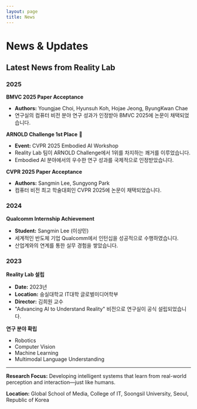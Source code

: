 ```yaml
---
layout: page
title: News
---
```


# News & Updates

## Latest News from Reality Lab

### 2025

**BMVC 2025 Paper Acceptance**
- **Authors:** Youngjae Choi, Hyunsuh Koh, Hojae Jeong, ByungKwan Chae
- 연구실의 컴퓨터 비전 분야 연구 성과가 인정받아 BMVC 2025에 논문이 채택되었습니다.

**ARNOLD Challenge 1st Place** 🥇
- **Event:** CVPR 2025 Embodied AI Workshop
- Reality Lab 팀이 ARNOLD Challenge에서 1위를 차지하는 쾌거를 이루었습니다.
- Embodied AI 분야에서의 우수한 연구 성과를 국제적으로 인정받았습니다.

**CVPR 2025 Paper Acceptance**
- **Authors:** Sangmin Lee, Sungyong Park
- 컴퓨터 비전 최고 학술대회인 CVPR 2025에 논문이 채택되었습니다.

### 2024

**Qualcomm Internship Achievement**
- **Student:** Sangmin Lee (이상민)
- 세계적인 반도체 기업 Qualcomm에서 인턴십을 성공적으로 수행하였습니다.
- 산업계와의 연계를 통한 실무 경험을 쌓았습니다.

### 2023

**Reality Lab 설립**
- **Date:** 2023년
- **Location:** 숭실대학교 IT대학 글로벌미디어학부
- **Director:** 김희원 교수
- "Advancing AI to Understand Reality" 비전으로 연구실이 공식 설립되었습니다.

**연구 분야 확립**
- Robotics
- Computer Vision  
- Machine Learning
- Multimodal Language Understanding

---

**Research Focus:** Developing intelligent systems that learn from real-world perception and interaction—just like humans.

**Location:** Global School of Media, College of IT, Soongsil University, Seoul, Republic of Korea
